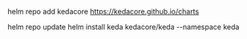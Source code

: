 helm repo add kedacore https://kedacore.github.io/charts

helm repo update
helm install keda kedacore/keda --namespace keda